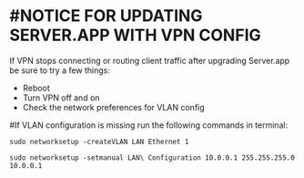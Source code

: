 #NOTICE FOR UPDATING SERVER.APP WITH VPN CONFIG
===========
If VPN stops connecting or routing client traffic after upgrading Server.app be sure to try a few things:

+ Reboot
+ Turn VPN off and on
+ Check the network preferences for VLAN config

#If VLAN configuration is missing run the following commands in terminal:

	sudo networksetup -createVLAN LAN Ethernet 1
	sudo networksetup -setmanual LAN\ Configuration 10.0.0.1 255.255.255.0 10.0.0.1